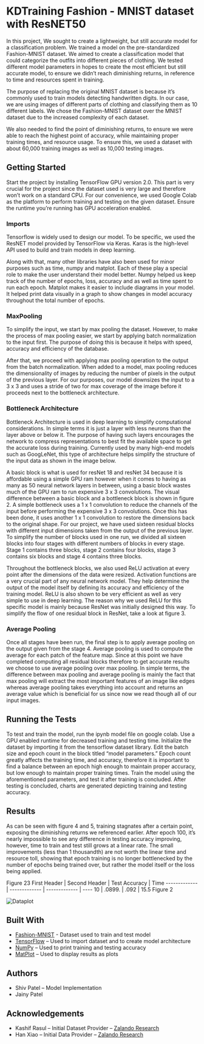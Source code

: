 
# KDTraining Fashion - MNIST dataset with ResNET50

In this project, We sought to create a lightweight, but still accurate model for a classification problem. We trained a model on the pre-standardized Fashion-MNIST dataset. We aimed to create a classification model that could categorize the outfits into different pieces of clothing. We tested different model parameters in hopes to create the most efficient but still accurate model, to ensure we didn’t reach diminishing returns, in reference to time and resources spent in training.

The purpose of replacing the original MNIST dataset is because it’s commonly used to train models detecting handwritten digits. In our case, we are using images of different parts of clothing and classifying them as 10 different labels. We chose the Fashion-MNIST dataset over the MNIST dataset due to the increased complexity of each dataset. 

We also needed to find the point of diminishing returns, to ensure we were able to reach the highest point of accuracy, while maintaining proper training times, and resource usage. To ensure this, we used a dataset with about 60,000 training images as well as 10,000 testing images.



## Getting Started

Start the project by installing TensorFlow GPU version 2.0. This part is very crucial for the project since the dataset used is very large and therefore won’t work on a standard CPU. For our convenience, we used Google Colab as the platform to perform training and testing on the given dataset. Ensure the runtime you’re running has GPU acceleration enabled.

### Imports

Tensorflow is widely used to design our model. To be specific, we used the ResNET model provided by TensorFlow via Keras. Karas is the high-level API used to build and train models in deep learning. 

Along with that, many other libraries have also been used for minor purposes such as time, numpy and matplot. Each of these play a special role to make the user understand their model better. Numpy helped us keep track of the number of epochs, loss, accuracy and as well as time spent to run each epoch. Matplot makes it easier to include diagrams in your model. It helped print data visually in a graph to show changes in model accuracy throughout the total number of epochs. 


### MaxPooling

To simplify the input, we start by max pooling the dataset. However, to make the process of max pooling easier, we start by applying batch normalization to the input first. The purpose of doing this is because it helps with speed, accuracy and efficiency of the database. 

After that, we proceed with applying max pooling operation to the output from the batch normalization. When added to a model, max pooling reduces the dimensionality of images by reducing the number of pixels in the output of the previous layer. For our purposes, our model downsizes the input to a 3 x 3 and uses a stride of two for max coverage of the image before it proceeds next to the bottleneck architecture. 


### Bottleneck Architecture

Bottleneck Architecture is used in deep learning to simplify computational considerations. In simple terms it is just a layer with less neurons than the layer above or below it. The purpose of having such layers encourages the network to compress representations to best fit the available space to get the accurate loss during training. Currently used by many high-end models such as GoogLeNet, this type of architecture helps simplify the structure of the input data as shown in the image below. 

A basic block is what is used for resNet 18 and resNet 34 because it is affordable using a simple GPU ram however when it comes to having as many as 50 neural network layers in between, using a basic block wastes much of the GPU ram to run expensive 3 x 3 convolutions. The visual difference between a basic block and a bottleneck block is shown in figure 2. A simple bottleneck uses a 1 x 1 convolution to reduce the channels of the input before performing the expensive 3 x 3 convolutions. Once this has been done, it uses another 1 x 1 convolution to restore the dimensions back to the original shape. For our project, we have used sixteen residual blocks with different input dimensions taken from the output of the previous layer. To simplify the number of blocks used in one run, we divided all sixteen blocks into four stages with different numbers of blocks in every stage. Stage 1 contains three blocks, stage 2 contains four blocks, stage 3 contains six blocks and stage 4 contains three blocks. 

Throughout the bottleneck blocks, we also used ReLU activation at every point after the dimensions of the data were resized. Activation functions are a very crucial part of any neural network model. They help determine the output of the model itself by defining its accuracy and efficiency of the training model. ReLU is also shown to be very efficient as well as very simple to use in deep learning. The reason why we used ReLU for this specific model is mainly because ResNet was initially designed this way.  To simplify the flow of one residual block in ResNet, take a look at figure 3. 


### Average Pooling

Once all stages have been run, the final step is to apply average pooling on the output given from the stage 4. Average pooling is used to compute the average for each patch of the feature map. Since at this point we have completed computing all residual blocks therefore to get accurate results we choose to use average pooling over max pooling. In simple terms, the difference between max pooling and average pooling is mainly the fact that max pooling will extract the most important features of an image like edges whereas average pooling takes everything into account and returns an average value which is beneficial for us since now we read though all of our input images.  



## Running the Tests

To test and train the model, run the ipynb model file on google colab. Use a GPU enabled runtime for decreased training and testing time. Initialize the dataset by importing it from the tensorflow dataset library. Edit the batch size and epoch count in the block titled “model parameters.” Epoch count greatly affects the training time, and accuracy, therefore it is important to find a balance between an epoch high enough to maintain proper accuracy, but low enough to maintain proper training times. Train the model using the aforementioned parameters, and test it after training is concluded. After testing is concluded, charts are generated depicting training and testing accuracy.



## Results

As can be seen with figure 4 and 5, training stagnates after a certain point, exposing the diminishing returns we referenced earlier. After epoch 100, it’s nearly impossible to see any difference in testing accuracy improving, however, time to train and test still grows at a linear rate. The small improvements (less than 1 thousandth) are not worth the linear time and resource toll, showing that epoch training is no longer bottlenecked by the number of epochs being trained over, but rather the model itself or the loss being applied.

Figure 23
 First Header | Second Header | Test Accuracy | Time
------------- | ------------- | ------------- | ----
     10       |       .0899.  | .092          | 15.5
Figure 2




![Dataplot](https://github.com/jainypatel1998/Resume_CV/blob/master/Train1.png)



## Built With

 * [Fashion-MNIST](https://research.zalando.com/welcome/mission/research-projects/fashion-mnist/) - Dataset used to train and test model
 * [TensorFlow](https://www.tensorflow.org/api_docs/python/tf/keras/datasets/fashion_mnist) – Used to import dataset and to create model architecture
 * [NumPy](https://numpy.org/) – Used to print training and testing accuracy
 * [MatPlot](https://matplotlib.org/) – Used to display results as plots



## Authors

* Shiv Patel – Model Implementation
* Jainy Patel


## Acknowledgements

* Kashif Rasul – Initial Dataset Provider – [Zalando Research]( https://research.zalando.com/welcome/mission/research-projects/fashion-mnist/
)
* Han Xiao – Initial Data Provider – [Zalando Research]( https://research.zalando.com/welcome/mission/research-projects/fashion-mnist/
)



